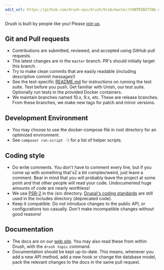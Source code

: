 ```yaml
---
edit_url: https://github.com/drush-ops/drush/blob/master/CONTRIBUTING.md
---
```

Drush is built by people like you! Please [join us](https://github.com/drush-ops/drush).

## Git and Pull requests
* Contributions are submitted, reviewed, and accepted using GitHub pull requests.
* The latest changes are in the `master` branch. PR's should initially target this branch.
* Try to make clean commits that are easily readable (including descriptive commit messages!)
* See the test-specific [README.md](https://github.com/drush-ops/drush/blob/master/tests/README.md) for instructions on running the test suite. Test before you push. Get familiar with Unish, our test suite. Optionally run tests in the provided Docker containers.
* We maintain branches named 10.x, 9.x, etc. These are release branches. From these branches, we make new tags for patch and minor versions.

## Development Environment
* You may choose to use the docker-compose file in root directory for an optimized environment.
* See `composer run-script -l` for a list of helper scripts.

## Coding style
* Do write comments. You don't have to comment every line, but if you come up with something that'sZ a bit complex/weird, just leave a comment. Bear in mind that you will probably leave the project at some point and that other people will read your code. Undocumented huge amounts of code are nearly worthless!
* We use [PSR-2](https://www.php-fig.org/psr/psr-2/) in the /src directory. [Drupal's coding standards](https://drupal.org/coding-standards) are still used in the includes directory (deprecated code).
* Keep it compatible. Do not introduce changes to the public API, or configurations too casually. Don't make incompatible changes without good reasons!

## Documentation
* The docs are on our [web site](https://www.drush.org). You may also read these from within Drush, with the `drush topic` command.
* Documentation should be kept up-to-date. This means, whenever you add a new API method, add a new hook or change the database model, pack the relevant changes to the docs in the same pull request.
